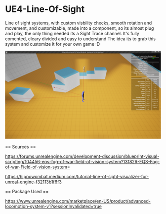 # UE4-Line-Of-Sight
Line of sight systems, with custom visbility checks, smooth rotation and movement, and customizable, made into a component, so its almost plug and play, the only thing needed its a Sight Trace channel.
It's fully comented, cleary divided and easy to understand
The idea its to grab this system and customize it for your own game :D

![](LineOfSigth/LOS.png)

== Sources ==



https://forums.unrealengine.com/development-discussion/blueprint-visual-scripting/104456-eqs-fog-of-war-field-of-vision-system?131826-EQS-Fog-of-war-Field-of-vision-system=



https://hippowombat.medium.com/tutorial-line-of-sight-visualizer-for-unreal-engine-f32113b1f6f3

== Package Used == 


https://www.unrealengine.com/marketplace/en-US/product/advanced-locomotion-system-v1?sessionInvalidated=true

